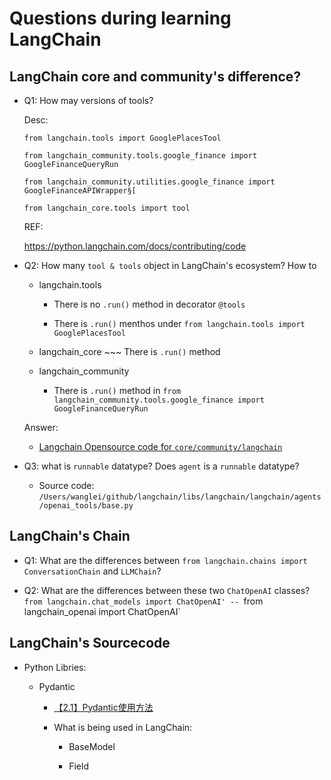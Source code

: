 # Questions during learning LangChain

## LangChain core and community's difference?

* Q1: How may versions of tools?

    Desc:
    ```
    from langchain.tools import GooglePlacesTool

    from langchain_community.tools.google_finance import GoogleFinanceQueryRun

    from langchain_community.utilities.google_finance import GoogleFinanceAPIWrapper§[

    from langchain_core.tools import tool

    ```
    
    REF:

    https://python.langchain.com/docs/contributing/code

* Q2: How many `tool & tools` object in LangChain's ecosystem? How to 

    - langchain.tools

        * There is no `.run()` method in decorator `@tools`

        * There is `.run()` menthos under `from langchain.tools import GooglePlacesTool`

    - langchain_core    ~~~   There is `.run()` method

    - langchain_community

        * There is `.run()` method in `from langchain_community.tools.google_finance import GoogleFinanceQueryRun`

    Answer:

    - [Langchain Opensource code for `core/community/langchain`](https://github.com/langchain-ai/langchain/tree/master/libs)

* Q3: what is `runnable` datatype? Does `agent` is a `runnable` datatype?

    - Source code: `/Users/wanglei/github/langchain/libs/langchain/langchain/agents/openai_tools/base.py`

## LangChain's Chain

* Q1: What are the differences between `from langchain.chains import ConversationChain` and `LLMChain`?

* Q2: What are the differences between these two `ChatOpenAI` classes? `from langchain.chat_models import ChatOpenAI' -- `from langchain_openai import ChatOpenAI`
## LangChain's Sourcecode

* Python Libries:

    - Pydantic

        * [【2.1】Pydantic使用方法](https://blog.csdn.net/Chimengmeng/article/details/133648966)

        * What is being used in LangChain:

            - BaseModel

            - Field
